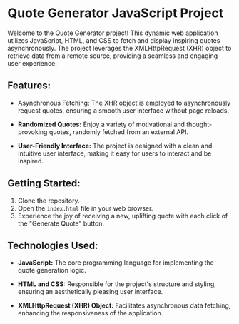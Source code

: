 
# Quote Generator JavaScript Project

Welcome to the Quote Generator project! This dynamic web application utilizes JavaScript, HTML, and CSS to fetch and display inspiring quotes asynchronously. The project leverages the XMLHttpRequest (XHR) object to retrieve data from a remote source, providing a seamless and engaging user experience.

## Features:

- Asynchronous Fetching: The XHR object is employed to asynchronously request quotes, ensuring a smooth user interface without page reloads.

- **Randomized Quotes:** Enjoy a variety of motivational and thought-provoking quotes, randomly fetched from an external API.

- **User-Friendly Interface:** The project is designed with a clean and intuitive user interface, making it easy for users to interact and be inspired.

## Getting Started:

1. Clone the repository.
2. Open the `index.html` file in your web browser.
3. Experience the joy of receiving a new, uplifting quote with each click of the "Generate Quote" button.

## Technologies Used:

- **JavaScript:** The core programming language for implementing the quote generation logic.
  
- **HTML and CSS:** Responsible for the project's structure and styling, ensuring an aesthetically pleasing user interface.

- **XMLHttpRequest (XHR) Object:** Facilitates asynchronous data fetching, enhancing the responsiveness of the application.

